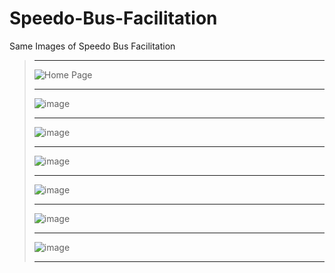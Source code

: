 # Speedo-Bus-Facilitation

Same Images of Speedo Bus Facilitation
> <hr>
> 
> ![Home Page](https://user-images.githubusercontent.com/77886136/169661523-32a23a22-1fb7-46aa-9059-3779bcf5f776.png)
> <hr>
> 
> ![image](https://user-images.githubusercontent.com/77886136/169661586-b75ff274-d505-4d1a-81a6-74c19d1113e0.png)
> <hr>
> 
> ![image](https://user-images.githubusercontent.com/77886136/169661589-25d25c46-dfb5-4084-a37a-41344d4c37ec.png)
> <hr>
>
> ![image](https://user-images.githubusercontent.com/77886136/169661591-33b3cab9-3cb2-4246-a8cf-722c6bbdf8ef.png)
> <hr>
>
> ![image](https://user-images.githubusercontent.com/77886136/169661593-f1a84eb9-96d8-4e61-8752-203df33f6591.png)
> <hr>
>
> ![image](https://user-images.githubusercontent.com/77886136/169661594-cd3b3a9d-6250-4ece-aa8c-c9e9a41b075c.png)
> <hr>
>
> ![image](https://user-images.githubusercontent.com/77886136/169661630-1af2496c-dff9-4431-824c-e815fe7574e8.png)
> <hr>
>
